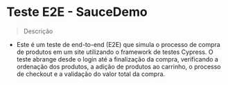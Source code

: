 <h1>Teste E2E - SauceDemo</h1>

> Descrição
+ Este é um teste de end-to-end (E2E) que simula o processo de compra de produtos em um site
utilizando o framework de testes Cypress. O teste abrange desde o login até a finalização da compra,
verificando a ordenação dos produtos, a adição de produtos ao carrinho, o processo de checkout e a
validação do valor total da compra.

